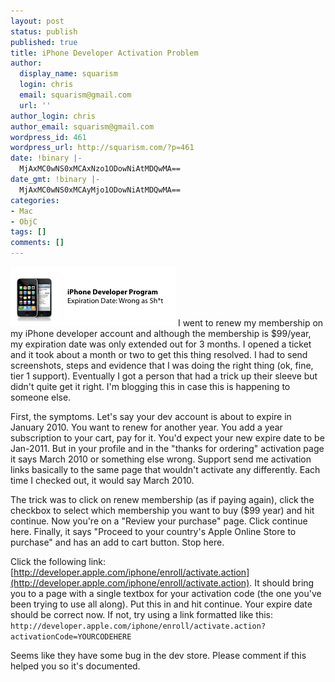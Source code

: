 ```yaml
---
layout: post
status: publish
published: true
title: iPhone Developer Activation Problem
author:
  display_name: squarism
  login: chris
  email: squarism@gmail.com
  url: ''
author_login: chris
author_email: squarism@gmail.com
wordpress_id: 461
wordpress_url: http://squarism.com/?p=461
date: !binary |-
  MjAxMC0wNS0xMCAxNzo1ODowNiAtMDQwMA==
date_gmt: !binary |-
  MjAxMC0wNS0xMCAyMjo1ODowNiAtMDQwMA==
categories:
- Mac
- ObjC
tags: []
comments: []
---
```

![](/uploads/2010/05/iphone_portal_expiration.png "iphone_portal_expiration")
I went to renew my membership on my iPhone developer account and although the membership is $99/year, my expiration date was only extended out for 3 months.  I opened a ticket and it took about a month or two to get this thing resolved.  I had to send screenshots, steps and evidence that I was doing the right thing (ok, fine, tier 1 support).  Eventually I got a person that had a trick up their sleeve but didn't quite get it right.  I'm blogging this in case this is happening to someone else.

First, the symptoms.  Let's say your dev account is about to expire in January 2010.  You want to renew for another year.  You add a year subscription to your cart, pay for it.  You'd expect your new expire date to be Jan-2011.  But in your profile and in the "thanks for ordering" activation page it says March 2010 or something else wrong.  Support send me activation links basically to the same page that wouldn't activate any differently.  Each time I checked out, it would say March 2010.

The trick was to click on renew membership (as if paying again), click the checkbox to select which membership you want to buy ($99 year) and hit continue.  Now you're on a "Review your purchase" page.  Click continue here.  Finally, it says "Proceed to your country's Apple Online Store to purchase" and has an add to cart button.  Stop here.

Click the following link: [http://developer.apple.com/iphone/enroll/activate.action](http://developer.apple.com/iphone/enroll/activate.action).  It should bring you to a page with a single textbox for your activation code (the one you've been trying to use all along).  Put this in and hit continue.  Your expire date should be correct now.  If not, try using a link formatted like this:
`http://developer.apple.com/iphone/enroll/activate.action?activationCode=YOURCODEHERE`

Seems like they have some bug in the dev store.  Please comment if this helped you so it's documented.